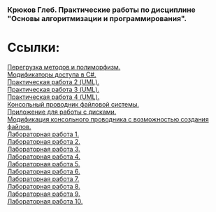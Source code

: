 ### Крюков Глеб. Практические работы по дисциплине "Основы алгоритмизации и программирования".  

# Ссылки:  
[Перегрузка методов и полиморфизм.](https://github.com/troB00/RibaLabs/tree/main/Ribalabs--main/%D0%9B%D0%B8%D0%BD%D0%B5%D0%B9%D0%BD%D0%BE%D0%B5%20%D0%9F%D1%80%D0%BE%D0%B3%D1%80%D0%B0%D0%BC%D0%BC%D0%B8%D1%80%D0%BE%D0%B2%D0%B0%D0%BD%D0%B8%D0%B5/%D0%9F%D0%B5%D1%80%D0%B5%D0%B3%D1%80%D1%83%D0%B7%D0%BA%D0%B0%20%D0%BC%D0%B5%D1%82%D0%BE%D0%B4%D0%BE%D0%B2%20%D0%B8%20%D0%BF%D0%BE%D0%BB%D0%B8%D1%84%D0%BE%D1%80%D1%84%D0%B8%D0%B7%D0%BC)  
[Модификаторы доступа в C#.](https://github.com/troB00/RibaLabs/tree/main/Ribalabs--main/%D0%9B%D0%B8%D0%BD%D0%B5%D0%B9%D0%BD%D0%BE%D0%B5%20%D0%9F%D1%80%D0%BE%D0%B3%D1%80%D0%B0%D0%BC%D0%BC%D0%B8%D1%80%D0%BE%D0%B2%D0%B0%D0%BD%D0%B8%D0%B5/%D0%98%D1%81%D0%BF%D0%BE%D0%BB%D1%8C%D0%B7%D0%BE%D0%B2%D0%B0%D0%BD%D0%B8%D0%B5%20%D0%BC%D0%BE%D0%B4%D0%B8%D1%84%D0%B8%D0%BA%D0%B0%D1%82%D0%BE%D1%80%D0%BE%D0%B2%20%D0%B4%D0%BE%D1%81%D1%82%D1%83%D0%BF%D0%B0%20%D0%B2%20C%23)  
[Практическая работа 2 (UML).](https://github.com/troB00/RibaLabs/blob/main/Ribalabs--main/%D0%9E%D0%9E%D0%9F/uml2.png)  
[Практическая работа 3 (UML).](https://github.com/troB00/RibaLabs/blob/main/Ribalabs--main/%D0%9E%D0%9E%D0%9F/uml3.png)  
[Практическая работа 4 (UML).](https://github.com/troB00/RibaLabs/blob/main/Ribalabs--main/%D0%9E%D0%9E%D0%9F/uml4.png)  
[Консольный проводник файловой системы.](https://github.com/troB00/RibaLabs/tree/main/Ribalabs--main/%D0%9E%D0%9E%D0%9F/Creating%20a%20simple%20file%20Explorer)  
[Приложение для работы с дисками.](https://github.com/troB00/RibaLabs/tree/main/Ribalabs--main/%D0%9E%D0%9E%D0%9F/Console%20app%20for%20control%20the%20disc)  
[Модификация консольного проводника с возможностью создания файлов.](https://github.com/troB00/RibaLabs/tree/main/Ribalabs--main/%D0%9E%D0%9E%D0%9F/Creating%20a%20simple%20file%20Explorer)  
[Лабораторная работа 1.](https://github.com/troB00/RibaLabs/tree/main/Ribalabs--main/1%20%D0%BB%D0%B0%D0%B1%D0%B0)  
[Лабораторная работа 2.](https://github.com/troB00/RibaLabs/tree/main/Ribalabs--main/2%20%D0%BB%D0%B0%D0%B1%D0%B0)  
[Лабораторная работа 3.](https://github.com/troB00/RibaLabs/tree/main/Ribalabs--main/3%20%D0%BB%D0%B0%D0%B1%D0%B0)  
[Лабораторная работа 4.](https://github.com/troB00/RibaLabs/tree/main/Ribalabs--main/4%20%D0%BB%D0%B0%D0%B1%D0%B0)  
[Лабораторная работа 5.](https://github.com/troB00/RibaLabs/tree/main/Ribalabs--main/%D0%BB%D0%B0%D0%B1%D0%B03(3))  
[Лабораторная работа 6.](https://github.com/troB00/RibaLabs/tree/main/Ribalabs--main/6%20%D0%BB%D0%B0%D0%B1%D0%B0)  
[Лабораторная работа 7.](https://github.com/troB00/RibaLabs/tree/main/Ribalabs--main/7%20%D0%BB%D0%B0%D0%B1%D0%B0)  
[Лабораторная работа 8.](https://github.com/troB00/RibaLabs/tree/main/Ribalabs--main/8%20%D0%BB%D0%B0%D0%B1%D0%B0)  
[Лабораторная работа 9.](https://github.com/troB00/RibaLabs/tree/main/Ribalabs--main/10%20%D0%BB%D0%B0%D0%B1%D0%B0)  
[Лабораторная работа 10.](https://github.com/troB00/RibaLabs/tree/main/Ribalabs--main/10%20%D0%BB%D0%B0%D0%B1%D0%B0)  
[]()



